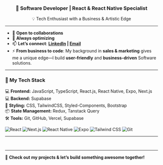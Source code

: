 <h3 align="center">🚀 Software Developer | React & React Native Specialist</h3>  

<p align="center">
  💡 Tech Enthusiast with a Business & Artistic Edge  
</p>

---
- 👯 **Open to collaborations**
- 🤔 **Always optimizing**
- 📫 **Let’s connect**: **[LinkedIn](https://www.linkedin.com/in/abdil-aziz-elgarf) | [Email](mailto:abdilaziz.m.elsayed@gmail.com)**  
- ⚡ **From business to code**: My background in **sales & marketing** gives me a unique edge—I build **user-friendly** and **business-driven** Software solutions.
  
---

### 🚀 My Tech Stack  
💻 **Frontend:** JavaScript, TypeScript, React.js, React Native, Expo, Next.js  
💻 **Backend:** Supabase  
🎨 **Styling:** CSS, TailwindCSS, Styled-Components, Bootstrap  
📦 **State Management:** Redux, Tanstack Query  
🛠 **Tools:** Git, GitHub, Vercel, Supabase  

![React](https://img.shields.io/badge/React-20232A?style=for-the-badge&logo=react&logoColor=61DAFB)
![Next.js](https://img.shields.io/badge/Next.js-000000?style=for-the-badge&logo=nextdotjs&logoColor=white)
![React Native](https://img.shields.io/badge/React%20Native-20232A?style=for-the-badge&logo=react&logoColor=61DAFB)
![Expo](https://img.shields.io/badge/Expo-1B1F23?style=for-the-badge&logo=expo&logoColor=white)
![Tailwind CSS](https://img.shields.io/badge/Tailwind_CSS-38B2AC?style=for-the-badge&logo=tailwind-css&logoColor=white)
![Git](https://img.shields.io/badge/Git-F05032?style=for-the-badge&logo=git&logoColor=white)

---

<!-- ### 📊 GitHub Stats -->  
<p align="center">
<!--   <img src="https://github-readme-stats.vercel.app/api?username=Aziz-Mohamed&show_icons=true&theme=radical" alt="GitHub Stats" /> -->
  <br />
<!--   <img src="https://github-readme-stats.vercel.app/api/top-langs/?username=Aziz-Mohamed&layout=compact&theme=radical" alt="Top Languages" /> -->
</p>

---

🔗 **Check out my projects & let’s build something awesome together!**  
